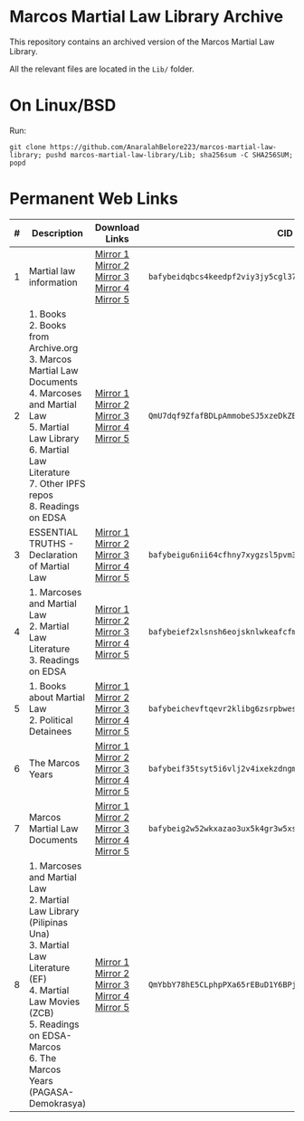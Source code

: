 # Marcos Martial Law Library Archive

This repository contains an archived version of the Marcos Martial Law Library.

All the relevant files are located in the `Lib/` folder.

# On Linux/BSD

Run:

```
git clone https://github.com/AnaralahBelore223/marcos-martial-law-library; pushd marcos-martial-law-library/Lib; sha256sum -C SHA256SUM; popd
```

# Permanent Web Links

| # | Description                                                                                                                                                                                                                | Download Links                                                                                                                                                                                                                                                                                                                                                                                                                                                                                                                             | CID                                                           | Pinned               |
|---|----------------------------------------------------------------------------------------------------------------------------------------------------------------------------------------------------------------------------|--------------------------------------------------------------------------------------------------------------------------------------------------------------------------------------------------------------------------------------------------------------------------------------------------------------------------------------------------------------------------------------------------------------------------------------------------------------------------------------------------------------------------------------------|---------------------------------------------------------------|----------------------|
| 1 | Martial law information                                                                                                                                                                                                    | [Mirror 1](https://ipfs.io/ipfs/bafybeidqbcs4keedpf2viy3jy5cgl37y5j32big7qxq5zke6rd5a44jmka)<br />[Mirror 2](https://ipfs.fleek.co/ipfs/bafybeidqbcs4keedpf2viy3jy5cgl37y5j32big7qxq5zke6rd5a44jmka)<br />[Mirror 3](https://ipfs.infura.io/ipfs/bafybeidqbcs4keedpf2viy3jy5cgl37y5j32big7qxq5zke6rd5a44jmka)<br />[Mirror 4](https://cloudflare-ipfs.com/ipfs/bafybeidqbcs4keedpf2viy3jy5cgl37y5j32big7qxq5zke6rd5a44jmka)<br />[Mirror 5](https://gateway.pinata.cloud/ipfs/bafybeidqbcs4keedpf2viy3jy5cgl37y5j32big7qxq5zke6rd5a44jmka) | `bafybeidqbcs4keedpf2viy3jy5cgl37y5j32big7qxq5zke6rd5a44jmka` | Pinned in Filecoin   |
| 2 | 1. Books<br />2. Books from Archive.org<br />3. Marcos Martial Law Documents<br />4. Marcoses and Martial Law<br />5. Martial Law Library<br />6. Martial Law Literature<br />7. Other IPFS repos<br />8. Readings on EDSA | [Mirror 1](https://ipfs.io/ipfs/QmU7dqf9ZfafBDLpAmmobeSJ5xzeDkZEaBU3xhpnw1HttB)<br />[Mirror 2](https://ipfs.fleek.co/ipfs/QmU7dqf9ZfafBDLpAmmobeSJ5xzeDkZEaBU3xhpnw1HttB)<br />[Mirror 3](https://ipfs.infura.io/ipfs/QmU7dqf9ZfafBDLpAmmobeSJ5xzeDkZEaBU3xhpnw1HttB)<br />[Mirror 4](https://cloudflare-ipfs.com/ipfs/QmU7dqf9ZfafBDLpAmmobeSJ5xzeDkZEaBU3xhpnw1HttB)<br />[Mirror 5](https://gateway.pinata.cloud/ipfs/QmU7dqf9ZfafBDLpAmmobeSJ5xzeDkZEaBU3xhpnw1HttB)                                                                  | `QmU7dqf9ZfafBDLpAmmobeSJ5xzeDkZEaBU3xhpnw1HttB`              | Pinned by volunteers |
| 3 | ESSENTIAL TRUTHS - Declaration of Martial Law                                                                                                                                                                              | [Mirror 1](https://ipfs.io/ipfs/bafybeigu6nii64cfhny7xygzsl5pvm3bezm7265kfarsmtcoqyvmmzxdai)<br />[Mirror 2](https://ipfs.fleek.co/ipfs/bafybeigu6nii64cfhny7xygzsl5pvm3bezm7265kfarsmtcoqyvmmzxdai)<br />[Mirror 3](https://ipfs.infura.io/ipfs/bafybeigu6nii64cfhny7xygzsl5pvm3bezm7265kfarsmtcoqyvmmzxdai)<br />[Mirror 4](https://cloudflare-ipfs.com/ipfs/bafybeigu6nii64cfhny7xygzsl5pvm3bezm7265kfarsmtcoqyvmmzxdai)<br />[Mirror 5](https://gateway.pinata.cloud/ipfs/bafybeigu6nii64cfhny7xygzsl5pvm3bezm7265kfarsmtcoqyvmmzxdai) | `bafybeigu6nii64cfhny7xygzsl5pvm3bezm7265kfarsmtcoqyvmmzxdai` | Pinned in Filecoin   |
| 4 | 1. Marcoses and Martial Law<br />2. Martial Law Literature<br />3. Readings on EDSA                                                                                                                                        | [Mirror 1](https://ipfs.io/ipfs/bafybeief2xlsnsh6eojsknlwkeafcfmlyjb3azlgt46a5yrj4puxkt4lz4)<br />[Mirror 2](https://ipfs.fleek.co/ipfs/bafybeief2xlsnsh6eojsknlwkeafcfmlyjb3azlgt46a5yrj4puxkt4lz4)<br />[Mirror 3](https://ipfs.infura.io/ipfs/bafybeief2xlsnsh6eojsknlwkeafcfmlyjb3azlgt46a5yrj4puxkt4lz4)<br />[Mirror 4](https://cloudflare-ipfs.com/ipfs/bafybeief2xlsnsh6eojsknlwkeafcfmlyjb3azlgt46a5yrj4puxkt4lz4)<br />[Mirror 5](https://gateway.pinata.cloud/ipfs/bafybeief2xlsnsh6eojsknlwkeafcfmlyjb3azlgt46a5yrj4puxkt4lz4) | `bafybeief2xlsnsh6eojsknlwkeafcfmlyjb3azlgt46a5yrj4puxkt4lz4` | Pinned in Filecoin   |
| 5 | 1. Books about Martial Law<br />2. Political Detainees                                                                                                                                                                     | [Mirror 1](https://ipfs.io/ipfs/bafybeichevftqevr2klibg6zsrpbwesi4obczejhdsuajus52tuabxzrie)<br />[Mirror 2](https://ipfs.fleek.co/ipfs/bafybeichevftqevr2klibg6zsrpbwesi4obczejhdsuajus52tuabxzrie)<br />[Mirror 3](https://ipfs.infura.io/ipfs/bafybeichevftqevr2klibg6zsrpbwesi4obczejhdsuajus52tuabxzrie)<br />[Mirror 4](https://cloudflare-ipfs.com/ipfs/bafybeichevftqevr2klibg6zsrpbwesi4obczejhdsuajus52tuabxzrie)<br />[Mirror 5](https://gateway.pinata.cloud/ipfs/bafybeichevftqevr2klibg6zsrpbwesi4obczejhdsuajus52tuabxzrie) | `bafybeichevftqevr2klibg6zsrpbwesi4obczejhdsuajus52tuabxzrie` | Pinned in Filecoin   |
| 6 | The Marcos Years                                                                                                                                                                                                           | [Mirror 1](https://ipfs.io/ipfs/bafybeif35tsyt5i6vlj2v4ixekzdngmklfwqpgt5wa5qd2e4cb5n3ezsqm)<br />[Mirror 2](https://ipfs.fleek.co/ipfs/bafybeif35tsyt5i6vlj2v4ixekzdngmklfwqpgt5wa5qd2e4cb5n3ezsqm)<br />[Mirror 3](https://ipfs.infura.io/ipfs/bafybeif35tsyt5i6vlj2v4ixekzdngmklfwqpgt5wa5qd2e4cb5n3ezsqm)<br />[Mirror 4](https://cloudflare-ipfs.com/ipfs/bafybeif35tsyt5i6vlj2v4ixekzdngmklfwqpgt5wa5qd2e4cb5n3ezsqm)<br />[Mirror 5](https://gateway.pinata.cloud/ipfs/bafybeif35tsyt5i6vlj2v4ixekzdngmklfwqpgt5wa5qd2e4cb5n3ezsqm) | `bafybeif35tsyt5i6vlj2v4ixekzdngmklfwqpgt5wa5qd2e4cb5n3ezsqm` | Pinned in Filecoin   |
| 7 | Marcos Martial Law Documents                                                                                                                                                                                               | [Mirror 1](https://ipfs.io/ipfs/bafybeig2w52wkxazao3ux5k4gr3w5xs6mydgncagjp3g5fzvqk6fwnjbzi)<br />[Mirror 2](https://ipfs.fleek.co/ipfs/bafybeig2w52wkxazao3ux5k4gr3w5xs6mydgncagjp3g5fzvqk6fwnjbzi)<br />[Mirror 3](https://ipfs.infura.io/ipfs/bafybeig2w52wkxazao3ux5k4gr3w5xs6mydgncagjp3g5fzvqk6fwnjbzi)<br />[Mirror 4](https://cloudflare-ipfs.com/ipfs/bafybeig2w52wkxazao3ux5k4gr3w5xs6mydgncagjp3g5fzvqk6fwnjbzi)<br />[Mirror 5](https://gateway.pinata.cloud/ipfs/bafybeig2w52wkxazao3ux5k4gr3w5xs6mydgncagjp3g5fzvqk6fwnjbzi) | `bafybeig2w52wkxazao3ux5k4gr3w5xs6mydgncagjp3g5fzvqk6fwnjbzi` | Pinned in Filecoin   |
| 8 | 1. Marcoses and Martial Law<br />2. Martial Law Library (Pilipinas Una)<br />3. Martial Law Literature (EF)<br />4. Martial Law Movies (ZCB)<br />5. Readings on EDSA-Marcos<br />6. The Marcos Years (PAGASA-Demokrasya)  | [Mirror 1](https://ipfs.io/ipfs/QmYbbY78hE5CLphpPXa65rEBuD1Y6BPjaCAzERfsDZL7FC)<br />[Mirror 2](https://ipfs.fleek.co/ipfs/QmYbbY78hE5CLphpPXa65rEBuD1Y6BPjaCAzERfsDZL7FC)<br />[Mirror 3](https://ipfs.infura.io/ipfs/QmYbbY78hE5CLphpPXa65rEBuD1Y6BPjaCAzERfsDZL7FC)<br />[Mirror 4](https://cloudflare-ipfs.com/ipfs/QmYbbY78hE5CLphpPXa65rEBuD1Y6BPjaCAzERfsDZL7FC)<br />[Mirror 5](https://gateway.pinata.cloud/ipfs/QmYbbY78hE5CLphpPXa65rEBuD1Y6BPjaCAzERfsDZL7FC)                                                                  | `QmYbbY78hE5CLphpPXa65rEBuD1Y6BPjaCAzERfsDZL7FC`              | Pinned by volunteers |
